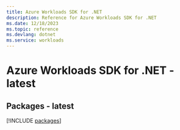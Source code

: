 ```yaml
---
title: Azure Workloads SDK for .NET
description: Reference for Azure Workloads SDK for .NET
ms.date: 12/18/2023
ms.topic: reference
ms.devlang: dotnet
ms.service: workloads
---
```

# Azure Workloads SDK for .NET - latest
## Packages - latest
[!INCLUDE [packages](workloads-index.md)]